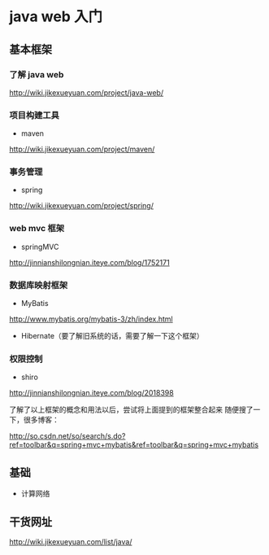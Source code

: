 # java web 入门

## 基本框架

### 了解 java web

http://wiki.jikexueyuan.com/project/java-web/

### 项目构建工具
- maven

http://wiki.jikexueyuan.com/project/maven/

### 事务管理
- spring

http://wiki.jikexueyuan.com/project/spring/

### web mvc 框架
- springMVC

http://jinnianshilongnian.iteye.com/blog/1752171

### 数据库映射框架
- MyBatis

http://www.mybatis.org/mybatis-3/zh/index.html

- Hibernate（要了解旧系统的话，需要了解一下这个框架）

### 权限控制
- shiro 

http://jinnianshilongnian.iteye.com/blog/2018398

了解了以上框架的概念和用法以后，尝试将上面提到的框架整合起来
随便搜了一下，很多博客：

http://so.csdn.net/so/search/s.do?ref=toolbar&q=spring+mvc+mybatis&ref=toolbar&q=spring+mvc+mybatis



## 基础

- 计算网络

## 干货网址

http://wiki.jikexueyuan.com/list/java/
